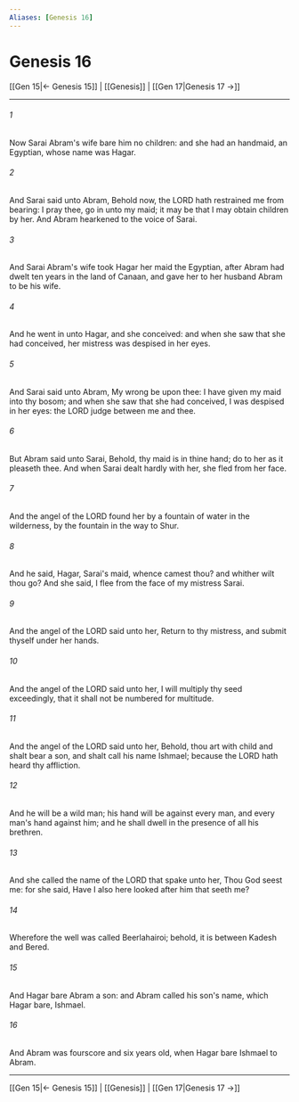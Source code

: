 ```yaml
---
Aliases: [Genesis 16]
---
```

# Genesis 16

[[Gen 15|← Genesis 15]] | [[Genesis]] | [[Gen 17|Genesis 17 →]]
***



###### 1 
Now Sarai Abram's wife bare him no children: and she had an handmaid, an Egyptian, whose name was Hagar. 

###### 2 
And Sarai said unto Abram, Behold now, the LORD hath restrained me from bearing: I pray thee, go in unto my maid; it may be that I may obtain children by her. And Abram hearkened to the voice of Sarai. 

###### 3 
And Sarai Abram's wife took Hagar her maid the Egyptian, after Abram had dwelt ten years in the land of Canaan, and gave her to her husband Abram to be his wife. 

###### 4 
And he went in unto Hagar, and she conceived: and when she saw that she had conceived, her mistress was despised in her eyes. 

###### 5 
And Sarai said unto Abram, My wrong be upon thee: I have given my maid into thy bosom; and when she saw that she had conceived, I was despised in her eyes: the LORD judge between me and thee. 

###### 6 
But Abram said unto Sarai, Behold, thy maid is in thine hand; do to her as it pleaseth thee. And when Sarai dealt hardly with her, she fled from her face. 

###### 7 
And the angel of the LORD found her by a fountain of water in the wilderness, by the fountain in the way to Shur. 

###### 8 
And he said, Hagar, Sarai's maid, whence camest thou? and whither wilt thou go? And she said, I flee from the face of my mistress Sarai. 

###### 9 
And the angel of the LORD said unto her, Return to thy mistress, and submit thyself under her hands. 

###### 10 
And the angel of the LORD said unto her, I will multiply thy seed exceedingly, that it shall not be numbered for multitude. 

###### 11 
And the angel of the LORD said unto her, Behold, thou art with child and shalt bear a son, and shalt call his name Ishmael; because the LORD hath heard thy affliction. 

###### 12 
And he will be a wild man; his hand will be against every man, and every man's hand against him; and he shall dwell in the presence of all his brethren. 

###### 13 
And she called the name of the LORD that spake unto her, Thou God seest me: for she said, Have I also here looked after him that seeth me? 

###### 14 
Wherefore the well was called Beerlahairoi; behold, it is between Kadesh and Bered. 

###### 15 
And Hagar bare Abram a son: and Abram called his son's name, which Hagar bare, Ishmael. 

###### 16 
And Abram was fourscore and six years old, when Hagar bare Ishmael to Abram.

***
[[Gen 15|← Genesis 15]] | [[Genesis]] | [[Gen 17|Genesis 17 →]]
